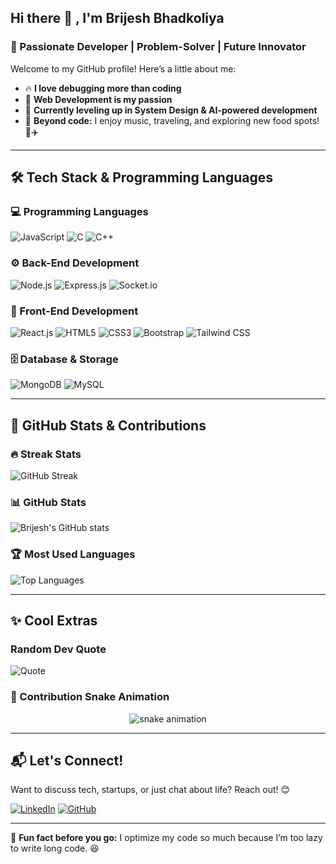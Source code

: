 ## Hi there 👋 , I'm Brijesh Bhadkoliya

### 🚀 Passionate Developer | Problem-Solver | Future Innovator

Welcome to my GitHub profile! Here’s a little about me:  
- 🔥 **I love debugging more than coding** 
- 🎯 **Web Development is my passion**   
- 🌱 **Currently leveling up in System Design & AI-powered development**  
- 🎵 **Beyond code:** I enjoy music, traveling, and exploring new food spots! 🍕✈️    
---

## 🛠️ Tech Stack & Programming Languages

### 💻 Programming Languages
![JavaScript](https://img.shields.io/badge/JavaScript-F7DF1E?style=for-the-badge&logo=javascript&logoColor=black)
![C](https://img.shields.io/badge/C-A8B9CC?style=for-the-badge&logo=c&logoColor=black)
![C++](https://img.shields.io/badge/C++-00599C?style=for-the-badge&logo=c%2B%2B&logoColor=white)

### ⚙️ Back-End Development
![Node.js](https://img.shields.io/badge/Node.js-339933?style=for-the-badge&logo=node.js&logoColor=white)
![Express.js](https://img.shields.io/badge/Express.js-000000?style=for-the-badge&logo=express&logoColor=white)
![Socket.io](https://img.shields.io/badge/Socket.io-010101?style=for-the-badge&logo=socket.io&logoColor=white)

### 🎨 Front-End Development
![React.js](https://img.shields.io/badge/React.js-61DAFB?style=for-the-badge&logo=react&logoColor=black)
![HTML5](https://img.shields.io/badge/HTML5-E34F26?style=for-the-badge&logo=html5&logoColor=white)
![CSS3](https://img.shields.io/badge/CSS3-1572B6?style=for-the-badge&logo=css3&logoColor=white)
![Bootstrap](https://img.shields.io/badge/Bootstrap-7952B3?style=for-the-badge&logo=bootstrap&logoColor=white)
![Tailwind CSS](https://img.shields.io/badge/Tailwind_CSS-38B2AC?style=for-the-badge&logo=tailwind-css&logoColor=white)

### 🗄️ Database & Storage
![MongoDB](https://img.shields.io/badge/MongoDB-47A248?style=for-the-badge&logo=mongodb&logoColor=white)
![MySQL](https://img.shields.io/badge/MySQL-4479A1?style=for-the-badge&logo=mysql&logoColor=white)

---

## 🚀 GitHub Stats & Contributions

### 🔥 Streak Stats  
![GitHub Streak](https://github-readme-streak-stats.herokuapp.com/?user=BrijeshBhadkoliya&theme=tokyonight&hide_border=true)

### 📊 GitHub Stats
![Brijesh's GitHub stats](https://github-readme-stats.vercel.app/api?username=BrijeshBhadkoliya&show_icons=true&theme=tokyonight&hide_border=true)

### 🏆 Most Used Languages
![Top Languages](https://github-readme-stats.vercel.app/api/top-langs/?username=BrijeshBhadkoliya&layout=compact&theme=tokyonight)

---

## ✨ Cool Extras

### Random Dev Quote  
![Quote](https://quotes-github-readme.vercel.app/api?type=horizontal&theme=dark)

### 🐍 Contribution Snake Animation
<p align="center">
  <img src="https://github.com/BrijeshBhadkoliya/BrijeshBhadkoliya/raw/output/github-contribution-grid-snake-dark.svg" alt="snake animation">
</p>

---

## 📬 Let's Connect!
Want to discuss tech, startups, or just chat about life? Reach out! 😊  

[![LinkedIn](https://img.shields.io/badge/LinkedIn-0077B5?style=for-the-badge&logo=linkedin&logoColor=white)](https://www.linkedin.com/in/brijesh-bhadkoliya-65454a29a/)
[![GitHub](https://img.shields.io/badge/GitHub-181717?style=for-the-badge&logo=github&logoColor=white)](https://github.com/BrijeshBhadkoliya)

---

🚀 **Fun fact before you go:** I optimize my code so much because I’m too lazy to write long code. 😆


